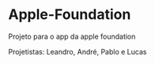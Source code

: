 # Apple-Foundation
Projeto para o app da apple foundation

Projetistas: Leandro, André, Pablo e Lucas

